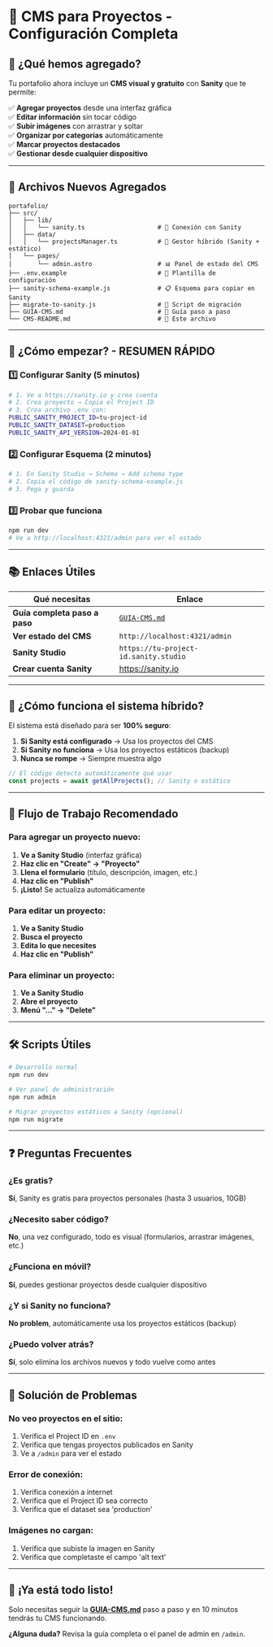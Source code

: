 # 🎨 CMS para Proyectos - Configuración Completa

## 🎯 ¿Qué hemos agregado?

Tu portafolio ahora incluye un **CMS visual y gratuito** con **Sanity** que te permite:

✅ **Agregar proyectos** desde una interfaz gráfica  
✅ **Editar información** sin tocar código  
✅ **Subir imágenes** con arrastrar y soltar  
✅ **Organizar por categorías** automáticamente  
✅ **Marcar proyectos destacados**  
✅ **Gestionar desde cualquier dispositivo**  

---

## 📁 Archivos Nuevos Agregados

```
portafolio/
├── src/
│   ├── lib/
│   │   └── sanity.ts                    # 🔗 Conexión con Sanity
│   ├── data/
│   │   └── projectsManager.ts           # 🔄 Gestor híbrido (Sanity + estático)
│   └── pages/
│       └── admin.astro                  # 📊 Panel de estado del CMS
├── .env.example                         # 🔧 Plantilla de configuración
├── sanity-schema-example.js             # 📋 Esquema para copiar en Sanity
├── migrate-to-sanity.js                 # 🚀 Script de migración
├── GUIA-CMS.md                          # 📖 Guía paso a paso
└── CMS-README.md                        # 📄 Este archivo
```

---

## 🚀 ¿Cómo empezar? - RESUMEN RÁPIDO

### 1️⃣ Configurar Sanity (5 minutos)
```bash
# 1. Ve a https://sanity.io y crea cuenta
# 2. Crea proyecto → Copia el Project ID
# 3. Crea archivo .env con:
PUBLIC_SANITY_PROJECT_ID=tu-project-id
PUBLIC_SANITY_DATASET=production
PUBLIC_SANITY_API_VERSION=2024-01-01
```

### 2️⃣ Configurar Esquema (2 minutos)
```bash
# 1. En Sanity Studio → Schema → Add schema type
# 2. Copia el código de sanity-schema-example.js
# 3. Pega y guarda
```

### 3️⃣ Probar que funciona
```bash
npm run dev
# Ve a http://localhost:4321/admin para ver el estado
```

---

## 📚 Enlaces Útiles

| Qué necesitas | Enlace |
|---------------|--------|
| **Guía completa paso a paso** | [`GUIA-CMS.md`](./GUIA-CMS.md) |
| **Ver estado del CMS** | `http://localhost:4321/admin` |
| **Sanity Studio** | `https://tu-project-id.sanity.studio` |
| **Crear cuenta Sanity** | https://sanity.io |

---

## 🔄 ¿Cómo funciona el sistema híbrido?

El sistema está diseñado para ser **100% seguro**:

1. **Si Sanity está configurado** → Usa los proyectos del CMS
2. **Si Sanity no funciona** → Usa los proyectos estáticos (backup)
3. **Nunca se rompe** → Siempre muestra algo

```javascript
// El código detecta automáticamente qué usar
const projects = await getAllProjects(); // Sanity o estático
```

---

## 🎯 Flujo de Trabajo Recomendado

### Para agregar un proyecto nuevo:
1. **Ve a Sanity Studio** (interfaz gráfica)
2. **Haz clic en "Create" → "Proyecto"**
3. **Llena el formulario** (título, descripción, imagen, etc.)
4. **Haz clic en "Publish"**
5. **¡Listo!** Se actualiza automáticamente

### Para editar un proyecto:
1. **Ve a Sanity Studio**
2. **Busca el proyecto**
3. **Edita lo que necesites**
4. **Haz clic en "Publish"**

### Para eliminar un proyecto:
1. **Ve a Sanity Studio**
2. **Abre el proyecto**
3. **Menú "..." → "Delete"**

---

## 🛠️ Scripts Útiles

```bash
# Desarrollo normal
npm run dev

# Ver panel de administración
npm run admin

# Migrar proyectos estáticos a Sanity (opcional)
npm run migrate
```

---

## ❓ Preguntas Frecuentes

### ¿Es gratis?
**Sí**, Sanity es gratis para proyectos personales (hasta 3 usuarios, 10GB)

### ¿Necesito saber código?
**No**, una vez configurado, todo es visual (formularios, arrastrar imágenes, etc.)

### ¿Funciona en móvil?
**Sí**, puedes gestionar proyectos desde cualquier dispositivo

### ¿Y si Sanity no funciona?
**No problem**, automáticamente usa los proyectos estáticos (backup)

### ¿Puedo volver atrás?
**Sí**, solo elimina los archivos nuevos y todo vuelve como antes

---

## 🔧 Solución de Problemas

### No veo proyectos en el sitio:
1. Verifica el Project ID en `.env`
2. Verifica que tengas proyectos publicados en Sanity
3. Ve a `/admin` para ver el estado

### Error de conexión:
1. Verifica conexión a internet
2. Verifica que el Project ID sea correcto
3. Verifica que el dataset sea 'production'

### Imágenes no cargan:
1. Verifica que subiste la imagen en Sanity
2. Verifica que completaste el campo 'alt text'

---

## 🎉 ¡Ya está todo listo!

Solo necesitas seguir la [**GUIA-CMS.md**](./GUIA-CMS.md) paso a paso y en 10 minutos tendrás tu CMS funcionando.

**¿Alguna duda?** Revisa la guía completa o el panel de admin en `/admin`.
